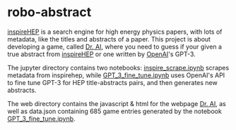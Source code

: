 # robo-abstract

[inspireHEP](https://inspirehep.net) is a search engine for high energy physics papers, with lots of metadata, like the titles and abstracts of a paper. This project is about developing a game, called [Dr. AI](http://dr-ai.42web.io), where you need to guess if your given a true abstract from [inspireHEP](https://inspirehep.net) or one written by [OpenAI](http://openai.com)'s GPT-3.

The jupyter directory contains two notebooks: [inspire_scrape.ipynb](https://github.com/gaborsarosi/robo-abstract/blob/main/Jupyter/inspire_scrape.ipynb) scrapes metadata from inspirehep, while [GPT_3_fine_tune.ipynb](https://github.com/gaborsarosi/robo-abstract/blob/main/Jupyter/GPT_3_fine_tune.ipynb) uses OpenAI's API to fine tune GPT-3 for HEP title-abstracts pairs, and then generates new abstracts.

The web directory contains the javascript & html for the webpage [Dr. AI](http://dr-ai.42web.io), as well as data.json containing 685 game entries generated by the notebook [GPT_3_fine_tune.ipynb](https://github.com/gaborsarosi/robo-abstract/blob/main/Jupyter/GPT_3_fine_tune.ipynb).
